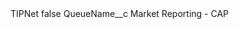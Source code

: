 <?xml version="1.0" encoding="UTF-8"?>
<CustomMetadata xmlns="http://soap.sforce.com/2006/04/metadata" xmlns:xsi="http://www.w3.org/2001/XMLSchema-instance" xmlns:xsd="http://www.w3.org/2001/XMLSchema">
    <label>TIPNet</label>
    <protected>false</protected>
    <values>
        <field>QueueName__c</field>
        <value xsi:type="xsd:string">Market Reporting - CAP</value>
    </values>
</CustomMetadata>
